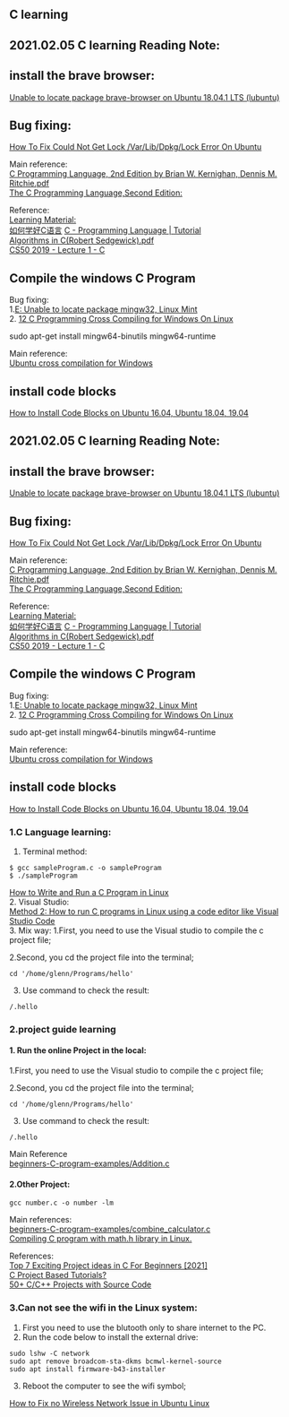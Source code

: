 ## C learning 

## 2021.02.05 C learning Reading Note: 

## install the brave browser:  
[Unable to locate package brave-browser on Ubuntu 18.04.1 LTS (lubuntu)](https://askubuntu.com/questions/1085319/unable-to-locate-package-brave-browser-on-ubuntu-18-04-1-lts-lubuntu) 

## Bug fixing:  
[How To Fix Could Not Get Lock /Var/Lib/Dpkg/Lock Error On Ubuntu](https://phoenixnap.com/kb/fix-could-not-get-lock-error-ubuntu)  


Main reference:   
[C Programming Language, 2nd Edition by Brian W. Kernighan, Dennis M. Ritchie.pdf](https://github.com/kgisl/cs8251/blob/master/files/C%20Programming%20Language%2C%202nd%20Edition%20by%20Brian%20W.%20Kernighan%2C%20Dennis%20M.%20Ritchie.pdf)  
[The C Programming Language,Second Edition:](https://learning.oreilly.com/library/view/c-programming-language/9780133086249/cover.xhtml)  

Reference:  
[Learning Material:](https://github.com/GlennOu66304/CS-RESOURS-CENTER/blob/master/C%20language/C%20Learning.md)  
[如何学好C语言](https://coolshell.cn/articles/4102.html)
[C - Programming Language | Tutorial](https://www.youtube.com/watch?v=igv48oGvlPk&list=PLLAZ4kZ9dFpMlt_8ZAs3ltQNeVQ9WITia)  
[Algorithms in C(Robert Sedgewick).pdf](https://github.com/muditbac/Reading/blob/master/Algorithms%20in%20C(Robert%20Sedgewick).pdf)  
[CS50 2019 - Lecture 1 - C](https://www.youtube.com/watch?v=e9Eds2Rc_x8)  


## Compile the windows C Program

Bug fixing:  
1.[E: Unable to locate package mingw32, Linux Mint](https://unix.stackexchange.com/questions/367570/e-unable-to-locate-package-mingw32-linux-mint)  
2. [12 C Programming Cross Compiling for Windows On Linux](https://www.youtube.com/watch?v=r5NqaJ9d17w)  

sudo apt-get install mingw64-binutils mingw64-runtime

Main reference:  
[Ubuntu cross compilation for Windows](http://retroshare.sourceforge.net/wiki/index.php/Ubuntu_cross_compilation_for_Windows)  

## install code blocks
[How to Install Code Blocks on Ubuntu 16.04, Ubuntu 18.04, 19.04](https://www.linuxbabe.com/ubuntu/install-code-blocks-ubuntu-16-04-17-04#:~:text=Code%20Blocks%20is%20a%20free,on%20Linux%2C%20Mac%2C%20Windows.&text=Supports%20multiple%20compilers%20including%20GCC,system%20and%20optional%20Make%20support.)

## 2021.02.05 C learning Reading Note: 

## install the brave browser:  
[Unable to locate package brave-browser on Ubuntu 18.04.1 LTS (lubuntu)](https://askubuntu.com/questions/1085319/unable-to-locate-package-brave-browser-on-ubuntu-18-04-1-lts-lubuntu) 

## Bug fixing:  
[How To Fix Could Not Get Lock /Var/Lib/Dpkg/Lock Error On Ubuntu](https://phoenixnap.com/kb/fix-could-not-get-lock-error-ubuntu)  


Main reference:   
[C Programming Language, 2nd Edition by Brian W. Kernighan, Dennis M. Ritchie.pdf](https://github.com/kgisl/cs8251/blob/master/files/C%20Programming%20Language%2C%202nd%20Edition%20by%20Brian%20W.%20Kernighan%2C%20Dennis%20M.%20Ritchie.pdf)  
[The C Programming Language,Second Edition:](https://learning.oreilly.com/library/view/c-programming-language/9780133086249/cover.xhtml)  

Reference:  
[Learning Material:](https://github.com/GlennOu66304/CS-RESOURS-CENTER/blob/master/C%20language/C%20Learning.md)  
[如何学好C语言](https://coolshell.cn/articles/4102.html)
[C - Programming Language | Tutorial](https://www.youtube.com/watch?v=igv48oGvlPk&list=PLLAZ4kZ9dFpMlt_8ZAs3ltQNeVQ9WITia)  
[Algorithms in C(Robert Sedgewick).pdf](https://github.com/muditbac/Reading/blob/master/Algorithms%20in%20C(Robert%20Sedgewick).pdf)  
[CS50 2019 - Lecture 1 - C](https://www.youtube.com/watch?v=e9Eds2Rc_x8)  


## Compile the windows C Program

Bug fixing:  
1.[E: Unable to locate package mingw32, Linux Mint](https://unix.stackexchange.com/questions/367570/e-unable-to-locate-package-mingw32-linux-mint)  
2. [12 C Programming Cross Compiling for Windows On Linux](https://www.youtube.com/watch?v=r5NqaJ9d17w)  

sudo apt-get install mingw64-binutils mingw64-runtime

Main reference:  
[Ubuntu cross compilation for Windows](http://retroshare.sourceforge.net/wiki/index.php/Ubuntu_cross_compilation_for_Windows)  

## install code blocks
[How to Install Code Blocks on Ubuntu 16.04, Ubuntu 18.04, 19.04](https://www.linuxbabe.com/ubuntu/install-code-blocks-ubuntu-16-04-17-04#:~:text=Code%20Blocks%20is%20a%20free,on%20Linux%2C%20Mac%2C%20Windows.&text=Supports%20multiple%20compilers%20including%20GCC,system%20and%20optional%20Make%20support.)

### 1.C Language learning:
1. Terminal method: 
```
$ gcc sampleProgram.c -o sampleProgram
$ ./sampleProgram
```
[How to Write and Run a C Program in Linux](https://vitux.com/how-to-write-and-run-a-c-program-in-linux/)   
2. Visual Studio:  
[Method 2: How to run C programs in Linux using a code editor like Visual Studio Code](https://itsfoss.com/run-c-program-linux/)  
3. Mix way:
1.First, you need to use the Visual studio to compile the c project file;  

2.Second, you cd the project file into the terminal;  
```
cd '/home/glenn/Programs/hello'
```
3. Use command to check the result:  
```
/.hello
```

### 2.project guide learning
#### 1. Run the online Project in the local:
1.First, you need to use the Visual studio to compile the c project file;  

2.Second, you cd the project file into the terminal;  
```
cd '/home/glenn/Programs/hello'
```
3. Use command to check the result:  
```
/.hello
```


Main Reference  
[beginners-C-program-examples/Addition.c](https://github.com/gouravthakur39/beginners-C-program-examples/blob/master/Addition.c)  

#### 2.Other Project: 

```
gcc number.c -o number -lm
```

Main references:   
[beginners-C-program-examples/combine_calculator.c](https://github.com/gouravthakur39/beginners-C-program-examples/blob/master/combine_calculator.c)   
[Compiling C program with math.h library in Linux.](https://www.includehelp.com/c-programming-questions/compiling-program-with-math-library-linux.aspx)    

References:  
[Top 7 Exciting Project ideas in C For Beginners [2021]](https://www.upgrad.com/blog/project-ideas-in-c-for-beginners/)    
[C Project Based Tutorials?](https://www.reddit.com/r/C_Programming/comments/872rlt/c_project_based_tutorials/)  
[50+ C/C++ Projects with Source Code](https://www.codewithc.com/c-projects-with-source-code/)  
### 3.Can not see the wifi in the Linux system:

1. First you need to use the blutooth only to share internet to the PC.
2. Run the code below to install the external drive:
```
sudo lshw -C network
sudo apt remove broadcom-sta-dkms bcmwl-kernel-source
sudo apt install firmware-b43-installer
```

3. Reboot the computer to see the wifi symbol;

[How to Fix no Wireless Network Issue in Ubuntu Linux](https://itsfoss.com/fix-no-wireless-network-ubuntu/)
